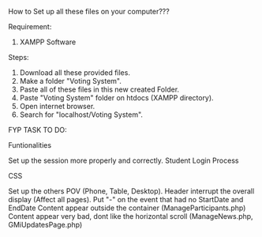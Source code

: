 How to Set up all these files on your computer???

Requirement:
1. XAMPP Software

Steps:
1. Download all these provided files.
2. Make a folder "Voting System".
3. Paste all of these files in this new created Folder.
4. Paste "Voting System" folder on htdocs (XAMPP directory).
5. Open internet browser.
6. Search for "localhost/Voting System".

FYP TASK TO DO:

Funtionalities

Set up the session more properly and correctly.
Student Login Process


CSS

Set up the others POV (Phone, Table, Desktop).
Header interrupt the overall display (Affect all pages).
Put "-" on the event that had no StartDate and EndDate
Content appear outside the container (ManageParticipants.php)
Content appear very bad, dont like the horizontal scroll (ManageNews.php, GMiUpdatesPage.php)

   
